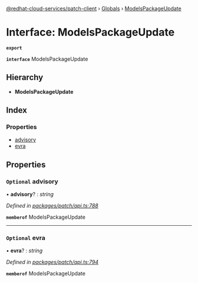 [@redhat-cloud-services/patch-client](../README.md) › [Globals](../globals.md) › [ModelsPackageUpdate](modelspackageupdate.md)

# Interface: ModelsPackageUpdate

**`export`** 

**`interface`** ModelsPackageUpdate

## Hierarchy

* **ModelsPackageUpdate**

## Index

### Properties

* [advisory](modelspackageupdate.md#optional-advisory)
* [evra](modelspackageupdate.md#optional-evra)

## Properties

### `Optional` advisory

• **advisory**? : *string*

*Defined in [packages/patch/api.ts:788](https://github.com/RedHatInsights/javascript-clients/blob/e0a8650/packages/patch/api.ts#L788)*

**`memberof`** ModelsPackageUpdate

___

### `Optional` evra

• **evra**? : *string*

*Defined in [packages/patch/api.ts:794](https://github.com/RedHatInsights/javascript-clients/blob/e0a8650/packages/patch/api.ts#L794)*

**`memberof`** ModelsPackageUpdate
